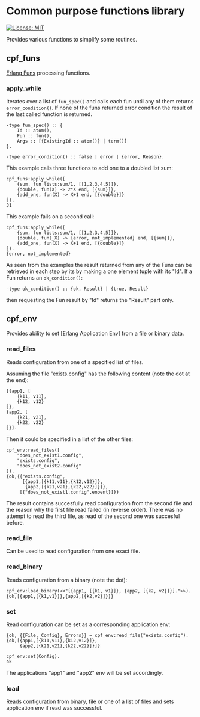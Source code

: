 # Common purpose functions library

[![License: MIT][MIT badge]][MIT]

Provides various functions to simplify some routines.

## cpf_funs

[Erlang Funs] processing functions.

### apply_while

Iterates over a list of `fun_spec()` and calls each fun until any of them
returns `error_condition()`. If none of the funs returned error condition the
result of the last called function is returned.

```
-type fun_spec() :: {
    Id :: atom(),
    Fun :: fun(),
    Args :: [{ExistingId :: atom()} | term()]
}.

-type error_condition() :: false | error | {error, Reason}.
```

This example calls three functions to add one to a doubled list sum:

```
cpf_funs:apply_while([
    {sum, fun lists:sum/1, [[1,2,3,4,5]]},
    {double, fun(X) -> 2*X end, [{sum}]},
    {add_one, fun(X) -> X+1 end, [{double}]}
]).
31
```

This example fails on a second call:

```
cpf_funs:apply_while([
    {sum, fun lists:sum/1, [[1,2,3,4,5]]},
    {double, fun(_X) -> {error, not_implemented} end, [{sum}]},
    {add_one, fun(X) -> X+1 end, [{double}]}
]).
{error, not_implemented}
```

As seen from the examples the result returned from any of the Funs can be
retrieved in each step by its by making a one element tuple with its "Id". If a
Fun returns an `ok_condition()`:

```
-type ok_condition() :: {ok, Result} | {true, Result}
```

then requesting the Fun result by "Id" returns the "Result" part only.

## cpf_env

Provides ability to set [Erlang Application Env] from a file or binary data.

### read_files

Reads configuration from one of a specified list of files.

Assuming the file "exists.config" has the following content (note the dot at the
end):

```
[{app1, [
    {k11, v11},
    {k12, v12}
]},
{app2, [
    {k21, v21},
    {k22, v22}
]}].
```

Then it could be specified in a list of the other files:

```
cpf_env:read_files([
    "does_not_exist1.config",
    "exists.config",
    "does_not_exist2.config"
]).
{ok,{{"exists.config",
      [{app1,[{k11,v11},{k12,v12}]},
       {app2,[{k21,v21},{k22,v22}]}]},
     [{"does_not_exist1.config",enoent}]}}
```

The result contains succesfully read configuration from the second file and
the reason why the first file read failed (in reverse order). There was no
attempt to read the third file, as read of the second one was succesful before.

### read_file

Can be used to read configuration from one exact file.

### read_binary

Reads configuration from a binary (note the dot):

```
cpf_env:load_binary(<<"[{app1, [{k1, v1}]}, {app2, [{k2, v2}]}].">>).
{ok,[{app1,[{k1,v1}]},{app2,[{k2,v2}]}]}
```

### set

Read configuration can be set as a corresponding application env:

```
{ok, {{File, Config}, Errors}} = cpf_env:read_file("exists.config").
{ok,[{app1,[{k11,v11},{k12,v12}]},
     {app2,[{k21,v21},{k22,v22}]}]}

cpf_env:set(Config).
ok
```

The applications "app1" and "app2" env will be set accordingly.

### load

Reads configuration from binary, file or one of a list of files and sets
application env if read was successful.

<!-- Links -->
[MIT]: https://opensource.org/licenses/MIT
[Erlang Funs]: http://erlang.org/doc/programming_examples/funs.html
[Erlang Env]: http://erlang.org/doc/apps/kernel/application.html#set_env-3

<!-- Badges -->
[MIT badge]: https://img.shields.io/badge/License-MIT-yellow.svg?style=flat-square

